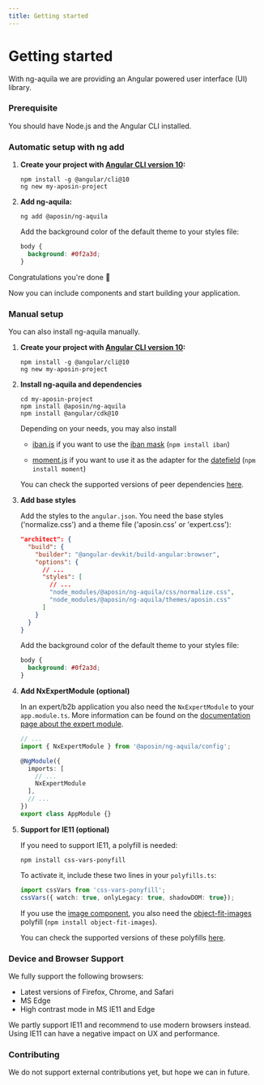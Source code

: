 ```yaml
---
title: Getting started
---
```


# Getting started
With ng-aquila we are providing an Angular powered user interface (UI) library.

### Prerequisite
You should have Node.js and the Angular CLI installed.

### Automatic setup with ng add

1. **Create your project with [Angular CLI version 10](https://cli.angular.io/):**

    ```console
    npm install -g @angular/cli@10
    ng new my-aposin-project
    ```

2. **Add ng-aquila:**

    ```console
    ng add @aposin/ng-aquila
    ```

    Add the background color of the default theme to your styles file:

    ```scss
    body {
      background: #0f2a3d;
    }
    ```

Congratulations you're done 💪 

Now you can include components and start building your application.

### Manual setup

You can also install ng-aquila manually.

1. **Create your project with [Angular CLI version 10](https://cli.angular.io/):**

    ```
    npm install -g @angular/cli@10
    ng new my-aposin-project
    ```

2. **Install ng-aquila and dependencies**

    ```
    cd my-aposin-project
    npm install @aposin/ng-aquila
    npm install @angular/cdk@10
    ```

    Depending on your needs, you may also install

    - [iban.js](https://github.com/arhs/iban.js/) if you want to use the [iban mask](./documentation/mask/overview#iban-mask) (`npm install iban`)

    - [moment.js](https://github.com/moment/moment) if you want to use it as the adapter for the [datefield](./documentation/datefield/overview) (`npm install moment`)

    You can check the supported versions of peer dependencies [here](https://github.com/aposin/ng-aquila/blob/main/projects/ng-aquila/src/package.json).

3. **Add base styles**

    Add the styles to the `angular.json`. You need the base styles ('normalize.css') and a theme file ('aposin.css' or 'expert.css'):

    ```json
    "architect": {
      "build": {
        "builder": "@angular-devkit/build-angular:browser",
        "options": {
          // ...
          "styles": [
            // ...
            "node_modules/@aposin/ng-aquila/css/normalize.css",
            "node_modules/@aposin/ng-aquila/themes/aposin.css"
          ]
        }
      }
    }
    ```

    Add the background color of the default theme to your styles file:

    ```css
    body {
      background: #0f2a3d;
    }
    ```

4. **Add NxExpertModule (optional)**

    In an expert/b2b application you also need the `NxExpertModule` to your `app.module.ts`. More information can be found on the [documentation page about the expert module](./documentation/config/overview).

    ```ts
    // ...
    import { NxExpertModule } from '@aposin/ng-aquila/config';

    @NgModule({
      imports: [
        // ...
        NxExpertModule
      ],
      // ...
    })
    export class AppModule {}
    ```

5. **Support for IE11 (optional)**

    If you need to support IE11, a polyfill is needed:

    ```
    npm install css-vars-ponyfill
    ```

    To activate it, include these two lines in your `polyfills.ts`:

    ```ts
    import cssVars from 'css-vars-ponyfill';
    cssVars({ watch: true, onlyLegacy: true, shadowDOM: true});
    ```

    If you use the [image component](./documentation/image/overview), you also need the [object-fit-images](https://github.com/fregante/object-fit-images) polyfill (`npm install object-fit-images`).

    You can check the supported versions of these polyfills [here](https://github.com/aposin/ng-aquila/blob/main/projects/ng-aquila/src/package.json).


### Device and Browser Support
We fully support the following browsers:

* Latest versions of Firefox, Chrome, and Safari
* MS Edge
* High contrast mode in MS IE11 and Edge

We partly support IE11 and recommend to use modern browsers instead. Using IE11 can have a negative impact on UX and performance. 

### Contributing
We do not support external contributions yet, but hope we can in future. 
